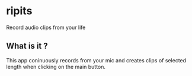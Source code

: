 # ripits

Record audio clips from your life

## What is it ?

This app coninuously records from your mic and creates clips of selected length when clicking on the main button.